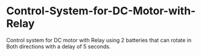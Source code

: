 # Control-System-for-DC-Motor-with-Relay
Control system for DC motor with Relay using 2 batteries that can rotate in Both directions with a delay of 5 seconds.
